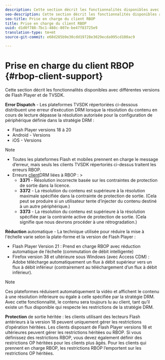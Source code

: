```yaml
---
description: Cette section décrit les fonctionnalités disponibles avec différentes versions de Flash Player et de TVSDK.
seo-description: Cette section décrit les fonctionnalités disponibles avec différentes versions de Flash Player et de TVSDK.
seo-title: Prise en charge du client RBOP
title: Prise en charge du client RBOP
uuid: d1d0f788-7bc1-488c-807e-be47f83725e9
translation-type: tm+mt
source-git-commit: e60d285b9e30cdd19728e3029ecda995cd100ac9

---
```



# Prise en charge du client RBOP {#rbop-client-support}

Cette section décrit les fonctionnalités disponibles avec différentes versions de Flash Player et de TVSDK.

**Error Dispatch** - Les plateformes TVSDK répertoriées ci-dessous distribuent une erreur d’exécution DRM lorsque la résolution du contenu en cours de lecture dépasse la résolution autorisée pour la configuration de périphérique définie dans la stratégie DRM :

* Flash Player versions 18 à 20
* Android - Versions
* iOS - Versions

>[!NOTE]
>
>* Toutes les plateformes Flash et mobiles prennent en charge le message d’erreur, mais seuls les clients TVSDK répertoriés ci-dessus traitent les erreurs RBOP.
>* Erreurs [client](https://help.adobe.com/en_US/primetime/drm/index.html#reference-DRM_Client_Error_Messages)DRM liées à RBOP : >
   >    * **3371** - Résolution incorrecte basée sur les contraintes de protection de sortie dans la licence.
   >    * **3372** - La résolution du contenu est supérieure à la résolution maximale spécifiée dans la contrainte de protection de sortie. (Cela peut se produire si un utilisateur tente d’injecter du contenu destiné à un autre périphérique.)
   >    * **3373** - La résolution du contenu est supérieure à la résolution spécifiée par la contrainte active de protection de sortie. (Cela signifie que nous devrons procéder à une rétrogradation.)
>



**Réduction** automatique - La technique utilisée pour réduire la mise à l&#39;échelle varie selon la plate-forme et la version de Flash Player :

* Flash Player Version 21 : Prend en charge RBOP avec réduction automatique de l’échelle (commutation de débit intelligente)
* Firefox version 38 et ultérieure sous Windows (avec Access CDM) : Adobe télécharge automatiquement un flux à débit supérieur vers un flux à débit inférieur (contrairement au téléchargement d’un flux à débit inférieur).

>[!NOTE]
>
>Ces plateformes réduisent automatiquement la vidéo et affichent le contenu à une résolution inférieure ou égale à celle spécifiée par la stratégie DRM. Avec cette fonctionnalité, le contenu sera toujours lu au client, tant qu’il existe un flux disponible qui respecte les restrictions de la stratégie DRM.

**Protection** de sortie héritée : les clients utilisant des lecteurs Flash antérieurs à la version 18 peuvent uniquement gérer les restrictions d’opération héritées. Les clients disposant de Flash Player versions 18 et ultérieures peuvent gérer les restrictions héritées ou RBOP. Si vous définissez des restrictions RBOP, vous devez également définir des restrictions OP héritées pour les clients plus âgés. Pour les clients qui prennent en charge RBOP, les restrictions RBOP l’emportent sur les restrictions OP héritées.
